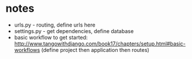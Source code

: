 # notes
* urls.py - routing, define urls here
* settings.py - get dependencies, define database
* basic workflow to get started: http://www.tangowithdjango.com/book17/chapters/setup.html#basic-workflows (define project then application then routes)